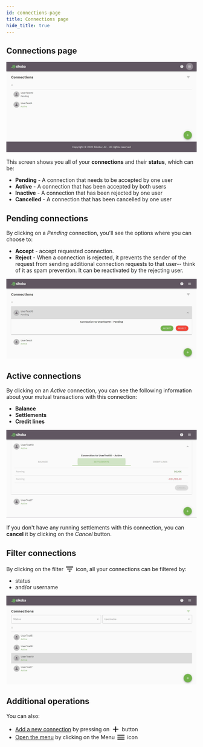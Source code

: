 ```yaml
---
id: connections-page
title: Connections page
hide_title: true
---
```


## Connections page

<img src="../assets/web/connections1.JPG" alt="connections page image" />

This screen shows you all of your **connections** and their **status**, which can be:

- **Pending** - A connection that needs to be accepted by one user
- **Active** - A connection that has been accepted by both users
- **Inactive** - A connection that has been rejected by one user
- **Cancelled** - A connection that has been cancelled by one user

## Pending connections

By clicking on a *Pending* connection, you'll see the options where you can choose to:

- **Accept** - accept requested connection.
- **Reject** - When a connection is rejected, it prevents the sender of the request from sending additional connection requests to that user-- think of it as spam prevention. It can be reactivated by the rejecting user.

<img src="../assets/web/connections2.JPG" alt="connections page image" />

## Active connections

By clicking on an *Active* connection, you can see the following information about your mutual transactions with this connection:

- **Balance**
- **Settlements**
- **Credit lines**

<img src="../assets/web/connections3.JPG" alt="connections page image" />

If you don't have any running settlements with this connection, you can **cancel** it by clicking on the *Cancel* button.

## Filter connections

By clicking on the filter <img src="../assets/filter_icon.png" alt="filter icon" width="25" style="display: inline; margin: 0 0 -7px 0;"/> icon, all your connections can be filtered by:

- status
- and/or username

<img src="../assets/web/connections4.JPG" alt="connections page image" />

## Additional operations

You can also:

- [Add a new connection](add-new-connection.md) by pressing on <img src="../assets/plus-icon.png" alt="plus icon" width="25" style="margin-bottom: -7px;"/> button
- [Open the menu](menu.md) by clicking on the Menu <img src="../assets/menu-icon.png" alt="menu icon" width="25" style="margin-bottom: -7px"/> icon
